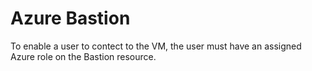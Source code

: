 # Azure Bastion

To enable a user to contect to the VM, the user must have an assigned Azure role on the Bastion resource.